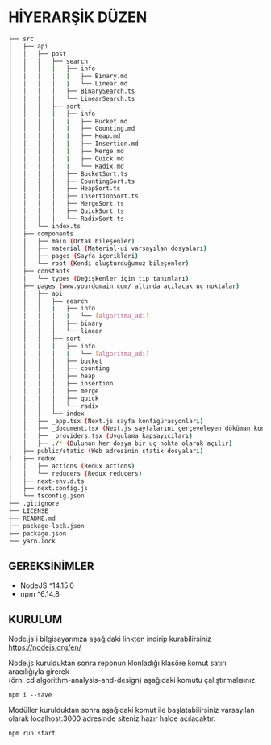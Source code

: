 # HİYERARŞİK DÜZEN
  
```bash
├── src
│   ├── api 
│   │   ├── post 
│   │   │   ├── search 
│   │   │   |   ├── info 
│   │   │   │   |   ├── Binary.md
│   │   │   │   |   └── Linear.md
│   │   │   │   ├── BinarySearch.ts
│   │   │   │   └── LinearSearch.ts
│   │   │   ├── sort
│   │   │   |   ├── info 
│   │   │   │   |   ├── Bucket.md
│   │   │   │   |   ├── Counting.md
│   │   │   │   |   ├── Heap.md
│   │   │   │   |   ├── Insertion.md
│   │   │   │   |   ├── Merge.md
│   │   │   │   |   ├── Quick.md
│   │   │   │   |   └── Radix.md
│   │   │   │   ├── BucketSort.ts
│   │   │   │   ├── CountingSort.ts 
│   │   │   │   ├── HeapSort.ts 
│   │   │   │   ├── InsertionSort.ts 
│   │   │   │   ├── MergeSort.ts 
│   │   │   │   ├── QuickSort.ts
│   │   │   │   └── RadixSort.ts
│   │   └── index.ts 
│   ├── components
│   │   ├── main (Ortak bileşenler)
│   │   ├── material (Material-ui varsayılan dosyaları)
│   │   ├── pages (Sayfa içerikleri)
│   │   └── root (Kendi oluşturduğumuz bileşenler)
│   ├── constants
│   │   └── types (Değişkenler için tip tanımları)
│   ├── pages (www.yourdomain.com/ altında açılacak uç noktalar)
│   │   ├── api
│   │   │   ├── search 
│   │   │   |   ├── info 
│   │   │   │   |   └── [algoritma_adı]
│   │   │   │   ├── binary
│   │   │   │   └── linear
│   │   │   ├── sort
│   │   │   |   ├── info 
│   │   │   │   |   └── [algoritma_adı]
│   │   │   │   ├── bucket
│   │   │   │   ├── counting
│   │   │   │   ├── heap
│   │   │   │   ├── insertion
│   │   │   │   ├── merge
│   │   │   │   ├── quick
│   │   │   │   └── radix
│   │   │   └── index
│   │   ├── _app.tsx (Next.js sayfa konfigürasyonları)
│   │   ├── _document.tsx (Next.js sayfalarını çerçeveleyen döküman konfigürasyonları)
│   │   ├── _providers.tsx (Uygulama kapsayıcıları)
│   │   ├── ./* (Bulunan her dosya bir uç nokta olarak açılır)
│   ├── public/static (Web adresinin statik dosyaları)
|   ├── redux
│   │   ├── actions (Redux actions)
│   │   └── reducers (Redux reducers)
│   ├── next-env.d.ts
│   ├── next.config.js
│   └── tsconfig.json
├── .gitignore
├── LICENSE
├── README.md
├── package-lock.json
├── package.json
└── yarn.lock
```
## GEREKSİNİMLER
- NodeJS ^14.15.0
- npm ^6.14.8

## KURULUM

Node.js'i bilgisayarınıza aşağıdaki linkten indirip kurabilirsiniz  
https://nodejs.org/en/  

Node.js kurulduktan sonra reponun klonladığı klasöre komut satırı aracılığıyla girerek   
(örn: cd algorithm-analysis-and-design) aşağıdaki komutu çalıştırmalısınız.

    npm i --save

Modüller kurulduktan sonra aşağıdaki komut ile başlatabilirsiniz varsayılan olarak localhost:3000 adresinde siteniz hazır halde açılacaktır.

    npm run start

